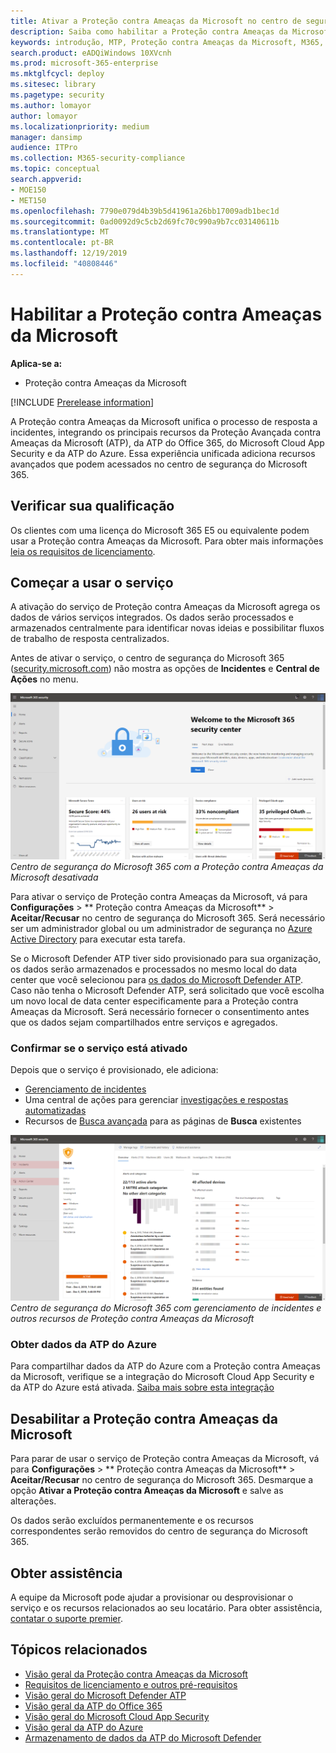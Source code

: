 ```yaml
---
title: Ativar a Proteção contra Ameaças da Microsoft no centro de segurança do Microsoft 365
description: Saiba como habilitar a Proteção contra Ameaças da Microsoft e iniciar a integração do seu incidente de segurança e resposta.
keywords: introdução, MTP, Proteção contra Ameaças da Microsoft, M365, segurança, local dos dados
search.product: eADQiWindows 10XVcnh
ms.prod: microsoft-365-enterprise
ms.mktglfcycl: deploy
ms.sitesec: library
ms.pagetype: security
ms.author: lomayor
author: lomayor
ms.localizationpriority: medium
manager: dansimp
audience: ITPro
ms.collection: M365-security-compliance
ms.topic: conceptual
search.appverid:
- MOE150
- MET150
ms.openlocfilehash: 7790e079d4b39b5d41961a26bb17009adb1bec1d
ms.sourcegitcommit: 0ad0092d9c5cb2d69fc70c990a9b7cc03140611b
ms.translationtype: MT
ms.contentlocale: pt-BR
ms.lasthandoff: 12/19/2019
ms.locfileid: "40808446"
---
```

# <a name="turn-on-microsoft-threat-protection"></a>Habilitar a Proteção contra Ameaças da Microsoft

**Aplica-se a:**
- Proteção contra Ameaças da Microsoft

[!INCLUDE [Prerelease information](../includes/prerelease.md)]

A Proteção contra Ameaças da Microsoft unifica o processo de resposta a incidentes, integrando os principais recursos da Proteção Avançada contra Ameaças da Microsoft (ATP), da ATP do Office 365, do Microsoft Cloud App Security e da ATP do Azure. Essa experiência unificada adiciona recursos avançados que podem acessados no centro de segurança do Microsoft 365.

## <a name="check-your-eligibility"></a>Verificar sua qualificação 
Os clientes com uma licença do Microsoft 365 E5 ou equivalente podem usar a Proteção contra Ameaças da Microsoft. Para obter mais informações [leia os requisitos de licenciamento](prerequisites.md#licensing-requirements).

## <a name="start-using-the-service"></a>Começar a usar o serviço
A ativação do serviço de Proteção contra Ameaças da Microsoft agrega os dados de vários serviços integrados. Os dados serão processados e armazenados centralmente para identificar novas ideias e possibilitar fluxos de trabalho de resposta centralizados.

Antes de ativar o serviço, o centro de segurança do Microsoft 365 ([security.microsoft.com](https://security.microsoft.com)) não mostra as opções de **Incidentes** e **Central de Ações** no menu.

![Imagem do menu do centro de segurança do Microsoft 365 sem os recursos da Proteção contra Ameaças da Microsoft](../images/mtp-off.png)
*Centro de segurança do Microsoft 365 com a Proteção contra Ameaças da Microsoft desativada*

Para ativar o serviço de Proteção contra Ameaças da Microsoft, vá para **Configurações** > ** Proteção contra Ameaças da Microsoft** > **Aceitar/Recusar** no centro de segurança do Microsoft 365. Será necessário ser um administrador global ou um administrador de segurança no [Azure Active Directory](https://docs.microsoft.com/azure/active-directory/users-groups-roles/directory-assign-admin-roles#available-roles) para executar esta tarefa.

Se o Microsoft Defender ATP tiver sido provisionado para sua organização, os dados serão armazenados e processados no mesmo local do data center que você selecionou para [os dados do Microsoft Defender ATP](https://docs.microsoft.com/windows/security/threat-protection/microsoft-defender-atp/data-storage-privacy). Caso não tenha o Microsoft Defender ATP, será solicitado que você escolha um novo local de data center especificamente para a Proteção contra Ameaças da Microsoft. Será necessário fornecer o consentimento antes que os dados sejam compartilhados entre serviços e agregados.

### <a name="confirm-that-the-service-is-on"></a>Confirmar se o serviço está ativado
Depois que o serviço é provisionado, ele adiciona:

- [Gerenciamento de incidentes](incidents-overview.md)
- Uma central de ações para gerenciar [investigações e respostas automatizadas](mtp-autoir.md)
- Recursos de [Busca avançada](advanced-hunting-overview.md) para as páginas de **Busca** existentes

![Imagem do menu do centro de segurança do Microsoft 365 com os recursos da Proteção contra Ameaças da Microsoft](../images/mtp-on.png)
*Centro de segurança do Microsoft 365 com gerenciamento de incidentes e outros recursos de Proteção contra Ameaças da Microsoft*

### <a name="getting-azure-atp-data"></a>Obter dados da ATP do Azure
Para compartilhar dados da ATP do Azure com a Proteção contra Ameaças da Microsoft, verifique se a integração do Microsoft Cloud App Security e da ATP do Azure está ativada. [Saiba mais sobre esta integração](https://docs.microsoft.com/cloud-app-security/aatp-integration) 


## <a name="turn-off-microsoft-threat-protection"></a>Desabilitar a Proteção contra Ameaças da Microsoft
Para parar de usar o serviço de Proteção contra Ameaças da Microsoft, vá para **Configurações** > ** Proteção contra Ameaças da Microsoft** > **Aceitar/Recusar** no centro de segurança do Microsoft 365. Desmarque a opção **Ativar a Proteção contra Ameaças da Microsoft** e salve as alterações.

Os dados serão excluídos permanentemente e os recursos correspondentes serão removidos do centro de segurança do Microsoft 365.

## <a name="get-assistance"></a>Obter assistência

A equipe da Microsoft pode ajudar a provisionar ou desprovisionar o serviço e os recursos relacionados ao seu locatário. Para obter assistência, [contatar o suporte premier](https://go.microsoft.com/fwlink/?LinkID=733758).

## <a name="related-topics"></a>Tópicos relacionados

- [Visão geral da Proteção contra Ameaças da Microsoft](microsoft-threat-protection.md)
- [Requisitos de licenciamento e outros pré-requisitos](prerequisites.md)
- [Visão geral do Microsoft Defender ATP](https://docs.microsoft.com/windows/security/threat-protection/microsoft-defender-atp/microsoft-defender-advanced-threat-protection)
- [Visão geral da ATP do Office 365](../office-365-security/office-365-atp.md)
- [Visão geral do Microsoft Cloud App Security](https://docs.microsoft.com/cloud-app-security/what-is-cloud-app-security)
- [Visão geral da ATP do Azure](https://docs.microsoft.com/azure-advanced-threat-protection/what-is-atp)
- [Armazenamento de dados da ATP do Microsoft Defender](https://docs.microsoft.com/windows/security/threat-protection/microsoft-defender-atp/data-storage-privacy)

